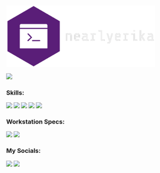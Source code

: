 <p align=left>
<img src="nearly_logo.png" alt=my_logo width=400>
</p>

![](https://github-readme-stats.vercel.app/api?username=nearlyerika&theme=dark)

### Skills:
![](https://img.shields.io/badge/HTML5-E34F26?style=for-the-badge&logo=html5&logoColor=white)
![](https://img.shields.io/badge/CSS-239120?&style=for-the-badge&logo=css3&logoColor=white)
![](https://img.shields.io/badge/GIT-E44C30?style=for-the-badge&logo=git&logoColor=white)
![](https://img.shields.io/badge/JavaScript-F7DF1E?style=for-the-badge&logo=javascript&logoColor=black)
![](https://img.shields.io/badge/Node.js-43853D?style=for-the-badge&logo=node.js&logoColor=white)


### Workstation Specs:
![](https://img.shields.io/badge/Intel-Core_i7_11th-0071C5?style=for-the-badge&logo=intel&logoColor=white)
![](https://img.shields.io/badge/NVIDIA-RTX_3050-76B900?style=for-the-badge&logo=nvidia&logoColor=white)

### My Socials:
![](https://img.shields.io/badge/NEARLYERIKA-202020?style=for-the-badge&logo=steam&logoColor=white)
![](https://img.shields.io/badge/last.fm-D51007?style=for-the-badge&logo=last.fm&logoColor=white)

<img scr="my_assets/cool_bar.png" width=200>
